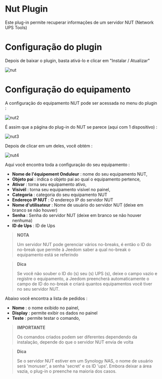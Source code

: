 # Nut Plugin

Este plug-in permite recuperar informações de um servidor NUT (Network UPS Tools)

# Configuração do plugin 

Depois de baixar o plugin, basta ativá-lo e clicar em "Instalar / Atualizar"

![nut](../images/nut.PNG)

# Configuração do equipamento 

A configuração do equipamento NUT pode ser acessada no menu do plugin :

![nut2](../images/nut2.PNG)

É assim que a página do plug-in do NUT se parece (aqui com 1 dispositivo) :

![nut3](../images/nut3.PNG)

Depois de clicar em um deles, você obtém :

![nut4](../images/nut4.PNG)

Aqui você encontra toda a configuração do seu equipamento :

-   **Nome de l'équipement Onduleur** : nome do seu equipamento NUT,
-   **Objeto pai** : indica o objeto pai ao qual o equipamento pertence,
-   **Ativar** : torna seu equipamento ativo,
-   **Visivél** : torna seu equipamento visível no painel,
-   **Categoria** : categoria do seu equipamento NUT
-   **Endereço IP NUT** : O endereço IP do servidor NUT
-   **Nome d'utilisateur** : Nome de usuário do servidor NUT (deixe em branco se não houver)
-   **Senha** : Senha do servidor NUT (deixe em branco se não houver nenhuma)
-   **ID de Ups** : ID de Ups

> **NOTA**
>
> Um servidor NUT pode gerenciar vários no-breaks, é então o ID do no-break que permite à Jeedom saber a qual no-break o equipamento está se referindo

> **Dica**
>
> Se você não souber o ID do (s) seu (s) UPS (s), deixe o campo vazio e registre o equipamento, a Jeedom preencherá automaticamente o campo de ID do no-break e criará quantos equipamentos você tiver no seu servidor NUT.

Abaixo você encontra a lista de pedidos :

-   **Nome** : o nome exibido no painel,
-   **Display** : permite exibir os dados no painel
-   **Teste** : permite testar o comando,

> **IMPORTANTE**
>
> Os comandos criados podem ser diferentes dependendo da instalação, depende do que o servidor NUT envia de volta

> **Dica**
>
> Se o servidor NUT estiver em um Synology NAS, o nome de usuário será 'monuser', a senha 'secret' e os ID 'ups'. Embora deixar a área vazia, o plug-in o preenche na maioria dos casos.
